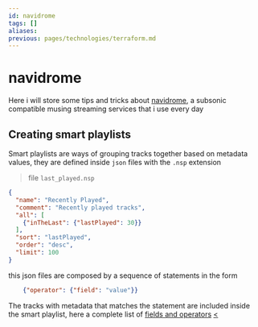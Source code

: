 ```yaml
---
id: navidrome
tags: []
aliases:
previous: pages/technologies/terraform.md
---
```


# navidrome

 Here i will store some tips and tricks about [navidrome](https://www.navidrome.org/), a subsonic compatible musing streaming services that i use every day

## Creating smart playlists

Smart playlists are ways of grouping tracks together based on metadata values, they are defined inside `json` files with the `.nsp` extension

>file `last_played.nsp`
```json
{
  "name": "Recently Played",
  "comment": "Recently played tracks",
  "all": [
    {"inTheLast": {"lastPlayed": 30}}
  ],
  "sort": "lastPlayed",
  "order": "desc",
  "limit": 100
}
```

this json files are composed by a sequence of statements in the form

```json
    {"operator": {"field": "value"}}
```

The tracks with metadata that matches the statement are included inside the smart playlist, here a complete list of [fields and operators](https://www.navidrome.org/docs/usage/smartplaylists/#additional-resources)
[<](pages/technologies/terraform.md)
